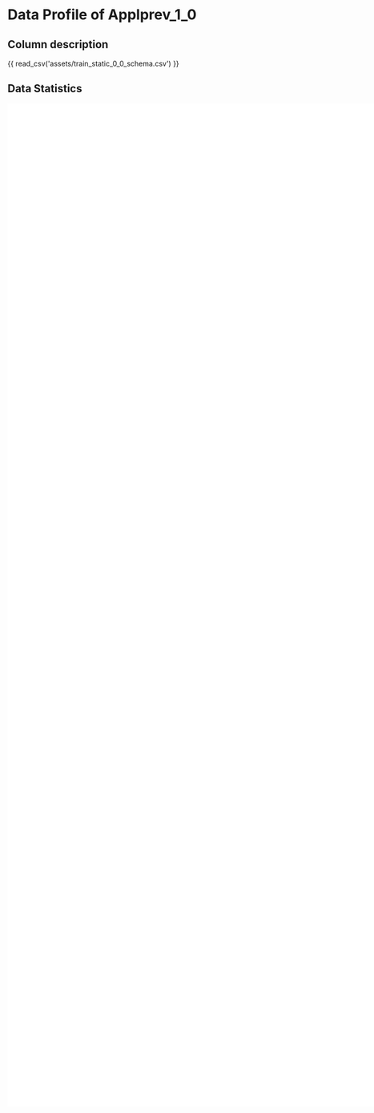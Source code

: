 # Data Profile of Applprev_1_0

## Column description

{{ read_csv('assets/train_static_0_0_schema.csv') }}

## Data Statistics

<iframe width=2800, height=2000 frameBorder=0 src="../assets/train_static_0_0_report.html"></iframe>

    